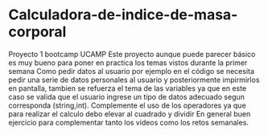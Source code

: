 # Calculadora-de-indice-de-masa-corporal
Proyecto 1 bootcamp UCAMP
Este proyecto aunque puede parecer básico es muy bueno para poner en practica los temas vistos durante la primer semana
Como pedir datos al usuario por ejemplo en el código se necesita pedir una serie de datos personales al usuario y posteriormente impirmirlos en pantalla, tambien se refuerza el tema de las variables ya que en este caso se valida que el usuario ingrese un tipo de datos adecuado segun corresponda (string,int).
Complemente el uso de los operadores ya que para realizar el calculo debo elevar al cuadrado y dividir 
En general buen ejercicio para complementar tanto los videos como los retos semanales.
